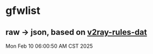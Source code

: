 # gfwlist
## raw -> json, based on [v2ray-rules-dat](https://github.com/Loyalsoldier/v2ray-rules-dat)
Mon Feb 10 06:00:50 AM CST 2025

